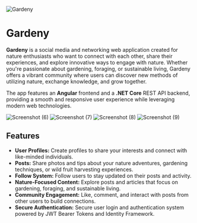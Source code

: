 ![Gardeny](https://github.com/user-attachments/assets/fd88e39d-c083-4de3-bf20-7574b2d804b7)
# Gardeny 

**Gardeny** is a social media and networking web application created for nature enthusiasts who want to connect with each other, share their experiences, and explore innovative ways to engage with nature. Whether you're passionate about gardening, foraging, or sustainable living, Gardeny offers a vibrant community where users can discover new methods of utilizing nature, exchange knowledge, and grow together.

The app features an **Angular** frontend and a **.NET Core** REST API backend, providing a smooth and responsive user experience while leveraging modern web technologies.

![Screenshot (6)](https://github.com/user-attachments/assets/14c02554-fec0-44e3-ab97-182028e0f2ab)
![Screenshot (7)](https://github.com/user-attachments/assets/1b69d00e-4ccd-4977-914f-6e81ec38eebd)
![Screenshot (8)](https://github.com/user-attachments/assets/dd23d9ff-f8eb-4c69-94e6-05de1150193d)
![Screenshot (9)](https://github.com/user-attachments/assets/e58379cb-b9cc-494e-8a59-e0cef10efb33)

## Features


- **User Profiles:** Create profiles to share your interests and connect with like-minded individuals.
- **Posts:** Share photos and tips about your nature adventures, gardening techniques, or wild fruit harvesting experiences.
- **Follow System:** Follow users to stay updated on their posts and activity.
- **Nature-Focused Content:** Explore posts and articles that focus on gardening, foraging, and sustainable living.
- **Community Engagement:** Like, comment, and interact with posts from other users to build connections.
- **Secure Authentication:** Secure user login and authentication system powered by JWT Bearer Tokens and Identity Framework.

